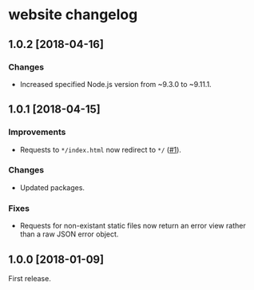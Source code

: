 # website changelog

## 1.0.2 [2018-04-16]

### Changes
* Increased specified Node.js version from ~9.3.0 to ~9.11.1.

## 1.0.1 [2018-04-15]

### Improvements
* Requests to `*/index.html` now redirect to `*/` ([#1](https://github.com/GrantHeaslip/website/issues/1)).

### Changes
* Updated packages.

### Fixes
* Requests for non-existant static files now return an error view rather than a raw JSON error object.

## 1.0.0 [2018-01-09]

First release.
